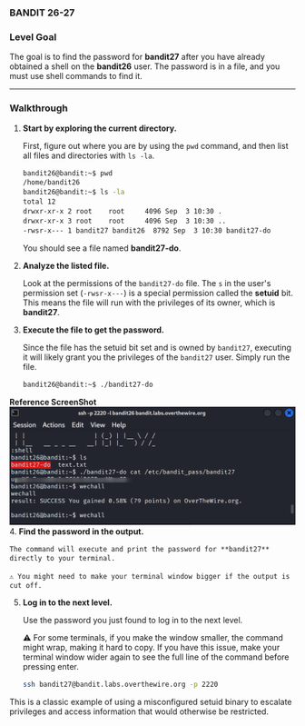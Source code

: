 ### BANDIT 26-27 
### Level Goal

The goal is to find the password for **bandit27** after you have already obtained a shell on the **bandit26** user. The password is in a file, and you must use shell commands to find it.

-----

### Walkthrough

1.  **Start by exploring the current directory.**

    First, figure out where you are by using the `pwd` command, and then list all files and directories with `ls -la`.

    ```bash
    bandit26@bandit:~$ pwd
    /home/bandit26
    bandit26@bandit:~$ ls -la
    total 12
    drwxr-xr-x 2 root    root     4096 Sep  3 10:30 .
    drwxr-xr-x 3 root    root     4096 Sep  3 10:30 ..
    -rwsr-x--- 1 bandit27 bandit26  8792 Sep  3 10:30 bandit27-do
    ```

    You should see a file named **bandit27-do**.

2.  **Analyze the listed file.**

    Look at the permissions of the `bandit27-do` file. The `s` in the user's permission set (`-rwsr-x---`) is a special permission called the **setuid** bit. This means the file will run with the privileges of its owner, which is **bandit27**.

3.  **Execute the file to get the password.**

    Since the file has the setuid bit set and is owned by `bandit27`, executing it will likely grant you the privileges of the `bandit27` user. Simply run the file.

    ```bash
    bandit26@bandit:~$ ./bandit27-do
    ```
**Reference ScreenShot**
![](screenshots/command.png)
4.  **Find the password in the output.**

    The command will execute and print the password for **bandit27** directly to your terminal.

    ⚠️ You might need to make your terminal window bigger if the output is cut off.

5.  **Log in to the next level.**

    Use the password you just found to log in to the next level.

    ⚠️ For some terminals, if you make the window smaller, the command might wrap, making it hard to copy. If you have this issue, make your terminal window wider again to see the full line of the command before pressing enter.

    ```bash
    ssh bandit27@bandit.labs.overthewire.org -p 2220
    ```

This is a classic example of using a misconfigured setuid binary to escalate privileges and access information that would otherwise be restricted.
